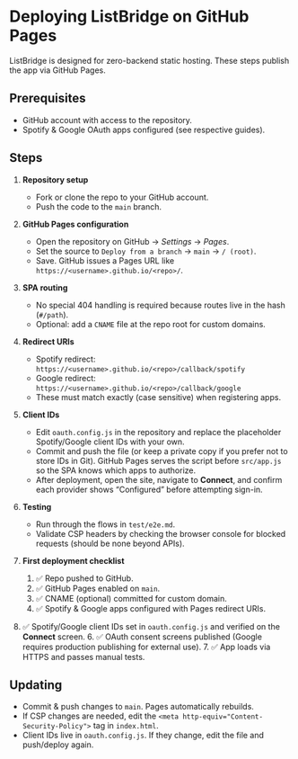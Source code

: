 # Deploying ListBridge on GitHub Pages

ListBridge is designed for zero-backend static hosting. These steps publish the app via GitHub Pages.

## Prerequisites

- GitHub account with access to the repository.
- Spotify & Google OAuth apps configured (see respective guides).

## Steps

1. **Repository setup**
   - Fork or clone the repo to your GitHub account.
   - Push the code to the `main` branch.

2. **GitHub Pages configuration**
   - Open the repository on GitHub → *Settings* → *Pages*.
   - Set the source to `Deploy from a branch` → `main` → `/ (root)`.
   - Save. GitHub issues a Pages URL like `https://<username>.github.io/<repo>/`.

3. **SPA routing**
   - No special 404 handling is required because routes live in the hash (`#/path`).
   - Optional: add a `CNAME` file at the repo root for custom domains.

4. **Redirect URIs**
   - Spotify redirect: `https://<username>.github.io/<repo>/callback/spotify`
   - Google redirect: `https://<username>.github.io/<repo>/callback/google`
   - These must match exactly (case sensitive) when registering apps.

5. **Client IDs**
   - Edit `oauth.config.js` in the repository and replace the placeholder Spotify/Google client IDs with your own.
   - Commit and push the file (or keep a private copy if you prefer not to store IDs in Git). GitHub Pages serves the script before `src/app.js` so the SPA knows which apps to authorize.
   - After deployment, open the site, navigate to **Connect**, and confirm each provider shows “Configured” before attempting sign-in.

6. **Testing**
   - Run through the flows in `test/e2e.md`.
   - Validate CSP headers by checking the browser console for blocked requests (should be none beyond APIs).

7. **First deployment checklist**
   1. ✅ Repo pushed to GitHub.
   2. ✅ GitHub Pages enabled on `main`.
   3. ✅ CNAME (optional) committed for custom domain.
   4. ✅ Spotify & Google apps configured with Pages redirect URIs.
5. ✅ Spotify/Google client IDs set in `oauth.config.js` and verified on the **Connect** screen.
   6. ✅ OAuth consent screens published (Google requires production publishing for external use).
   7. ✅ App loads via HTTPS and passes manual tests.

## Updating

- Commit & push changes to `main`. Pages automatically rebuilds.
- If CSP changes are needed, edit the `<meta http-equiv="Content-Security-Policy">` tag in `index.html`.
- Client IDs live in `oauth.config.js`. If they change, edit the file and push/deploy again.

